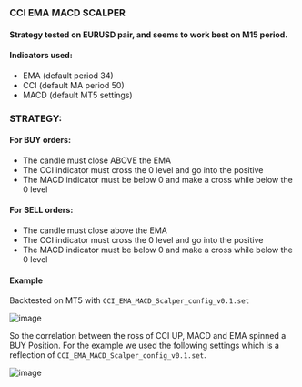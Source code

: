 ### CCI EMA MACD SCALPER

#### Strategy tested on EURUSD pair, and seems to work best on M15 period.

#### Indicators used:

- EMA (default period 34)
- CCI (default MA period 50)
- MACD (default MT5 settings)

### STRATEGY:

#### For BUY orders: 

- The candle must close ABOVE the EMA
- The CCI indicator must cross the 0 level and go into the positive
- The MACD indicator must be below 0 and make a cross while below the 0 level

#### For SELL orders: 

- The candle must close above the EMA
- The CCI indicator must cross the 0 level and go into the positive
- The MACD indicator must be below 0 and make a cross while below the 0 level

#### Example
Backtested on MT5 with ```CCI_EMA_MACD_Scalper_config_v0.1.set```

![image](https://user-images.githubusercontent.com/118682909/220904333-c5e6c89c-dd34-4f50-a4bc-c8727b714782.png)

So the correlation between the ross of CCI UP, MACD and EMA spinned a BUY Position.
For the example we used the following settings which is a reflection of ```CCI_EMA_MACD_Scalper_config_v0.1.set```.

![image](https://user-images.githubusercontent.com/118682909/220904644-455150ff-9602-4e5c-a65e-c2e6d0e3b9f8.png)
